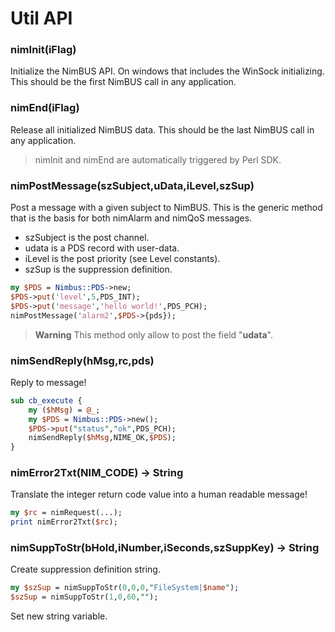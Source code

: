 # Util API

### nimInit(iFlag)

Initialize the NimBUS API. On windows that includes the WinSock initializing. This should be the first
NimBUS call in any application.

### nimEnd(iFlag)

Release all initialized NimBUS data. This should be the last NimBUS call in any application.

> nimInit and nimEnd are automatically triggered by Perl SDK.

### nimPostMessage(szSubject,uData,iLevel,szSup)

Post a message with a given subject to NimBUS. This is the generic method that is the basis for both nimAlarm
and nimQoS messages.

- szSubject is the post channel.
- udata     is a PDS record with user-data.
- iLevel    is the post priority (see Level constants).
- szSup     is the suppression definition.

```perl
my $PDS = Nimbus::PDS->new;
$PDS->put('level',5,PDS_INT);
$PDS->put('message','hello world!',PDS_PCH);
nimPostMessage('alarm2',$PDS->{pds});
```

> **Warning** This method only allow to post the field "**udata**".

### nimSendReply(hMsg,rc,pds)

Reply to message! 

```perl
sub cb_execute {
    my ($hMsg) = @_;
    my $PDS = Nimbus::PDS->new(); 
    $PDS->put("status","ok",PDS_PCH);
    nimSendReply($hMsg,NIME_OK,$PDS);
}
```

### nimError2Txt(NIM_CODE) -> String

Translate the integer return code value into a human readable message!

```perl
my $rc = nimRequest(...);
print nimError2Txt($rc);
```

### nimSuppToStr(bHold,iNumber,iSeconds,szSuppKey) -> String

Create suppression definition string.

```perl
my $szSup = nimSuppToStr(0,0,0,"FileSystem|$name");
$szSup = nimSuppToStr(1,0,60,"");
```
Set new string variable.
